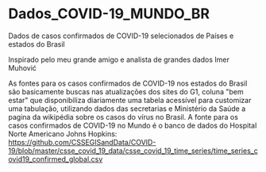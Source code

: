 # Dados_COVID-19_MUNDO_BR
Dados de casos confirmados de COVID-19 selecionados de Países e estados do Brasil

Inspirado pelo meu grande amigo e analista de grandes dados Imer Muhović

As fontes para os casos confirmados de COVID-19 nos estados do Brasil são basicamente buscas nas atualizações dos sites do G1, coluna "bem estar" que disponibiliza diariamente uma tabela acessível para customizar uma tabulação, utilizando dados das secretarias e Ministério da Saúde a pagina da wikipédia sobre os casos do vírus no Brasil.
A fonte para os casos confirmados de COVID-19 no Mundo é o banco de dados do Hospital Norte Americano Johns Hopkins: https://github.com/CSSEGISandData/COVID-19/blob/master/csse_covid_19_data/csse_covid_19_time_series/time_series_covid19_confirmed_global.csv
